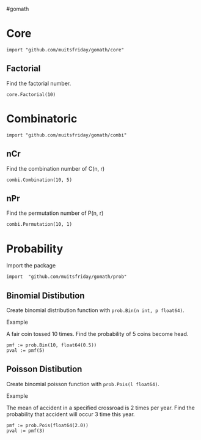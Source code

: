 #gomath


# Core

```
import "github.com/muitsfriday/gomath/core"
```

## Factorial

Find the factorial number.

```
core.Factorial(10)
```


# Combinatoric

```
import "github.com/muitsfriday/gomath/combi"
```

## nCr

Find the combination number of C(n, r)

```
combi.Combination(10, 5)
```

## nPr

Find the permutation number of P(n, r)


```
combi.Permutation(10, 1)
```


# Probability

Import the package
```
import	"github.com/muitsfriday/gomath/prob"
```

## Binomial Distibution

Create binomial distribution function with `prob.Bin(n int, p float64)`.

Example 

A fair coin tossed 10 times. Find the probability of 5 coins become head. 

```
pmf := prob.Bin(10, float64(0.5))
pval := pmf(5) 
```

## Poisson Distibution

Create binomial poisson function with `prob.Pois(l float64)`.

Example

The mean of accident in a specified crossroad is 2 times per year.
Find the probability that accident will occur 3 time this year.

```
pmf := prob.Pois(float64(2.0))
pval := pmf(3) 
```
